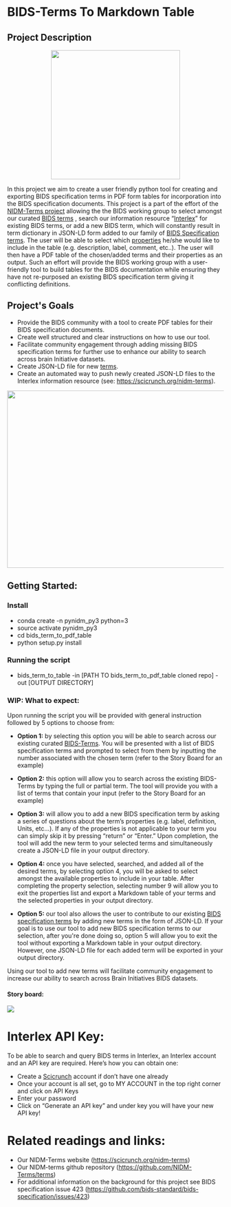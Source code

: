 # BIDS-Terms To Markdown Table


## Project Description 

<p align="center">
  <img width="300" height="300" src="https://github.com/nqueder/bids_terms_to_pdf_table/blob/master/img/BIDS-TERMS.png">
</p>






In this project we aim to create a user friendly python tool for creating and exporting BIDS specification terms in PDF form tables for incorporation into the BIDS specification documents. This project is a part of the effort of the [NIDM-Terms project](https://scicrunch.org/nidm-terms/about/project) allowing the the BIDS working group to select amongst our curated [BIDS terms](https://github.com/NIDM-Terms/terms/tree/master/terms/BIDS_Terms) , search our information resource “[Interlex](https://scicrunch.org/nidm-terms)” for existing BIDS terms, or add a new BIDS term, which will constantly result in term dictionary in JSON-LD form added to our family of [BIDS Specification terms](https://github.com/NIDM-Terms/terms/tree/master/terms/BIDS_Terms). The user will be able to select which [properties](https://github.com/nqueder/terms/tree/patch-2/terms) he/she would like to include in the table (e.g. description, label, comment, etc..). The user will then have a PDF table of the chosen/added terms and their properties as an output. Such an effort will provide the BIDS working group with a user-friendly tool to build tables for the BIDS documentation while ensuring they have not re-purposed an existing BIDS specification term giving it conflicting definitions.  




## Project's Goals

* Provide the BIDS community with a tool to create PDF tables for their BIDS specification documents.
* Create well structured and clear instructions on how to use our tool.
* Facilitate community engagement through adding missing BIDS specification terms for further use to enhance our ability to search across brain Initiative datasets.
* Create JSON-LD file for new [terms](https://github.com/NIDM-Terms/terms/tree/master/terms/BIDS_Terms).
* Create an automated way to push newly created JSON-LD files to the Interlex information resource (see: https://scicrunch.org/nidm-terms).


<p align="center">
  <img width="724" height="412" src="https://github.com/nqueder/bids_terms_to_pdf_table/blob/master/img/SampleTable.png">
</p>


## Getting Started:

### Install

* conda create -n pynidm_py3 python=3
* source activate pynidm_py3
* cd bids_term_to_pdf_table
* python setup.py install

### Running the script

* bids_term_to_table -in [PATH TO bids_term_to_pdf_table cloned repo] -out [OUTPUT DIRECTORY]


### WIP: What to expect:

Upon running the script you will be provided with general instruction followed by 5 options to choose from:

* **Option 1:** by selecting this option you will be able to search across our existing curated [BIDS-Terms](https://github.com/NIDM-Terms/terms/tree/master/terms/BIDS_Terms). You will be presented with a list of BIDS specification terms and prompted to select from them by inputting the number associated with the chosen term (refer to the Story Board for an example)

* **Option 2:** this option will allow you to search across the existing BIDS-Terms by typing the full or partial term. The tool will provide you with a list of terms that contain your input (refer to the Story Board for an example)

* **Option 3:** will allow you to add a new BIDS specification term by asking a series of questions about the term’s properties (e.g. label, definition, Units, etc...). If any of the properties is not applicable to your term you can simply skip it by pressing “return” or “Enter.” Upon completion, the tool will add the new term to your selected terms and simultaneously create a JSON-LD file in your output directory. 

* **Option 4:** once you have selected, searched, and added all of the desired terms, by selecting option 4, you will be asked to select amongst the available properties to include in your table. After completing the property selection, selecting number 9 will allow you to exit the properties list and export a Markdown table of your terms and the selected properties in your output directory. 

* **Option 5:** our tool also allows the user to contribute to our existing [BIDS specification terms](https://github.com/NIDM-Terms/terms/tree/master/terms/BIDS_Terms) by adding new terms in the form of JSON-LD. If your goal is to use our tool to add new BIDS specification terms to our selection, after you're done doing so, option 5 will allow you to exit the tool without exporting a Markdown table in your output directory. However, one JSON-LD file for each added term will be exported in your output directory.


Using our tool to add new terms will facilitate community engagement to increase our ability to search across Brain Initiatives BIDS datasets.



#### Story board:

![](img/StoryBoard.png)



# Interlex API Key:

To be able to search and query BIDS terms in Interlex, an Interlex account and an API key are required. Here’s how you can obtain one:
* Create a [Scicrunch](https://scicrunch.org/nidm-terms) account if don’t have one already
* Once your account is all set, go to MY ACCOUNT in the top right corner and click on API Keys
* Enter your password
* Click on “Generate an API key” and under key you will have your new API key!


# Related readings and links:
* Our NIDM-Terms website (https://scicrunch.org/nidm-terms)
* Our NIDM-terms github repository (https://github.com/NIDM-Terms/terms)
* For additional information on the background for this project see BIDS specification issue 423 (https://github.com/bids-standard/bids-specification/issues/423)



